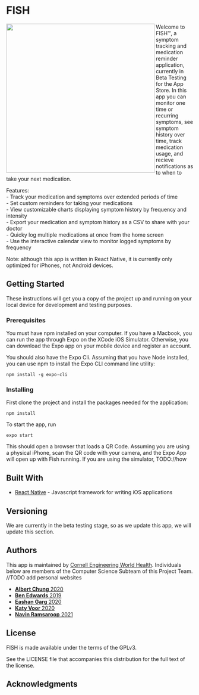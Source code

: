 # FISH
<img  align="left" src="https://drive.google.com/uc?export=view&id=1mP6DdkxEtkZFNZ9MQDVDY0oaEx2WcvkG" width="400">

Welcome to FISH™, a symptom tracking and medication reminder application, currently in Beta Testing for the App Store. In this app you can monitor one time or recurring symptoms, see symptom history over time, track medication usage, and recieve notifications as to when to take your next medication. 

<space>Features:<br />
<space> - Track your medication and symptoms over extended periods of time <br />
<space> - Set custom reminders for taking your medications <br />
<space> - View customizable charts displaying symptom history by frequency and intensity <br />
<space> - Export your medication and symptom history as a CSV to share with your doctor<br />
<space> - Quicky log multiple medications at once from the home screen<br />
<space> - Use the interactive calendar view to monitor logged symptoms by frequency<br />


Note: although this app is written in React Native, it is currently only optimized for iPhones, not Android devices.

## Getting Started

These instructions will get you a copy of the project up and running on your local device for development and testing purposes.

### Prerequisites

You must have npm installed on your computer. If you have a Macbook, you can run the app through Expo on the XCode iOS Simulator. Otherwise, you can download the Expo app on your mobile device and register an account. 

You should also have the Expo Cli. Assuming that you have Node installed, you can use npm to install the Expo CLI command line utility:
```
npm install -g expo-cli
```

### Installing

First clone the project and install the packages needed for the application:
```
npm install
```

To start the app, run

```
expo start
```
This should open a browser that loads a QR Code. Assuming you are using a physical iPhone, scan the QR code with your camera, and the Expo App will open up with Fish running. If you are using the simulator, TODO://how

## Built With

* [React Native](http://www.dropwizard.io/1.0.2/docs/) - Javascript framework for writing iOS applications

## Versioning

We are currently in the beta testing stage, so as we update this app, we will update this section.

## Authors
This app is maintained by [Cornell Engineering World Health](https://ewh.engineering.cornell.edu/). Individuals below are members of the Computer Science Subteam of this Project Team. 
//TODO add personal websites
* [**Albert Chung** 2020](https://github.com/PurpleBooth)
* [**Ben Edwards**     2019]()
* [**Eashan Garg**     2020]()
* [**Katy Voor**       2020]()
* [**Navin Ramsaroop** 2021]()

## License

FISH is made available under the terms of the GPLv3.

See the LICENSE file that accompanies this distribution for the full text of the license.

## Acknowledgments

